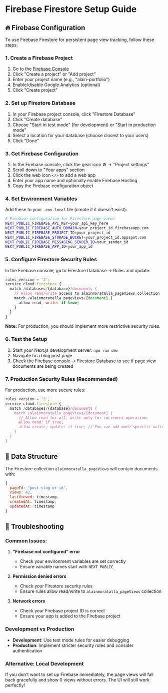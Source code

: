 # Firebase Firestore Setup Guide

## 🔥 Firebase Configuration

To use Firebase Firestore for persistent page view tracking, follow these steps:

### 1. Create a Firebase Project

1. Go to the [Firebase Console](https://console.firebase.google.com/)
2. Click "Create a project" or "Add project"
3. Enter your project name (e.g., "alain-portfolio")
4. Enable/disable Google Analytics (optional)
5. Click "Create project"

### 2. Set up Firestore Database

1. In your Firebase project console, click "Firestore Database"
2. Click "Create database"
3. Choose "Start in test mode" (for development) or "Start in production mode"
4. Select a location for your database (choose closest to your users)
5. Click "Done"

### 3. Get Firebase Configuration

1. In the Firebase console, click the gear icon ⚙️ → "Project settings"
2. Scroll down to "Your apps" section
3. Click the web icon `</>` to add a web app
4. Enter your app name and optionally enable Firebase Hosting
5. Copy the Firebase configuration object

### 4. Set Environment Variables

Add these to your `.env.local` file (create if it doesn't exist):

```bash
# Firebase configuration for Firestore page views
NEXT_PUBLIC_FIREBASE_API_KEY=your_api_key_here
NEXT_PUBLIC_FIREBASE_AUTH_DOMAIN=your_project_id.firebaseapp.com
NEXT_PUBLIC_FIREBASE_PROJECT_ID=your_project_id
NEXT_PUBLIC_FIREBASE_STORAGE_BUCKET=your_project_id.appspot.com
NEXT_PUBLIC_FIREBASE_MESSAGING_SENDER_ID=your_sender_id
NEXT_PUBLIC_FIREBASE_APP_ID=your_app_id
```

### 5. Configure Firestore Security Rules

In the Firebase console, go to Firestore Database → Rules and update:

```javascript
rules_version = '2';
service cloud.firestore {
  match /databases/{database}/documents {
    // Allow read/write access to alainmoratalla_pageViews collection
    match /alainmoratalla_pageViews/{document} {
      allow read, write: if true;
    }
  }
}
```

**Note:** For production, you should implement more restrictive security rules.

### 6. Test the Setup

1. Start your Next.js development server: `npm run dev`
2. Navigate to a blog post page
3. Check the Firebase console → Firestore Database to see if page view documents are being created

### 7. Production Security Rules (Recommended)

For production, use more secure rules:

```javascript
rules_version = '2';
service cloud.firestore {
  match /databases/{database}/documents {
    match /alainmoratalla_pageViews/{document} {
      // Allow read for all, write only for increment operations
      allow read: if true;
      allow create, update: if true; // You can add more specific validation here
    }
  }
}
```

## 🎯 Data Structure

The Firestore collection `alainmoratalla_pageViews` will contain documents with:

```javascript
{
  pageId: "post-slug-or-id",
  views: 42,
  lastViewed: timestamp,
  createdAt: timestamp,
  updatedAt: timestamp
}
```

## 🔧 Troubleshooting

### Common Issues:

1. **"Firebase not configured" error**

   - Check your environment variables are set correctly
   - Ensure variable names start with `NEXT_PUBLIC_`

2. **Permission denied errors**

   - Check your Firestore security rules
   - Ensure rules allow read/write to `alainmoratalla_pageViews` collection

3. **Network errors**
   - Check your Firebase project ID is correct
   - Ensure your app is added to the Firebase project

### Development vs Production

- **Development**: Use test mode rules for easier debugging
- **Production**: Implement stricter security rules and consider authentication

### Alternative: Local Development

If you don't want to set up Firebase immediately, the page views will fall back gracefully and show 0 views without errors. The UI will still work perfectly!

